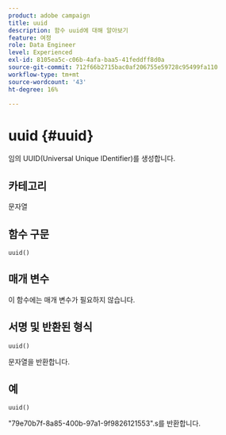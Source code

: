 ```yaml
---
product: adobe campaign
title: uuid
description: 함수 uuid에 대해 알아보기
feature: 여정
role: Data Engineer
level: Experienced
exl-id: 8105ea5c-c06b-4afa-baa5-41feddff8d0a
source-git-commit: 712f66b2715bac0af206755e59728c95499fa110
workflow-type: tm+mt
source-wordcount: '43'
ht-degree: 16%

---
```


# uuid {#uuid}

임의 UUID(Universal Unique IDentifier)를 생성합니다.

## 카테고리

문자열

## 함수 구문

`uuid()`

## 매개 변수

이 함수에는 매개 변수가 필요하지 않습니다.

## 서명 및 반환된 형식

`uuid()`

문자열을 반환합니다.

## 예

`uuid()`

&quot;79e70b7f-8a85-400b-97a1-9f9826121553&quot;.s를 반환합니다.

